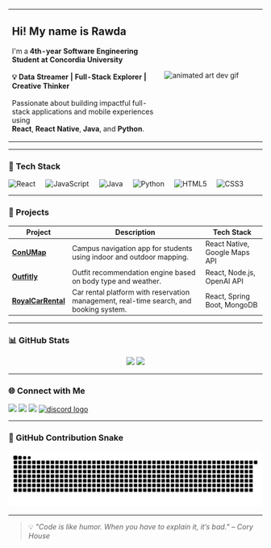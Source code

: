 <table>
  <tr>
    <td valign="top" width="60%">
      <h2>Hi! My name is Rawda</h2>
      <p>
        I'm a <strong>4th-year Software Engineering Student at Concordia University</strong><br/>
        <br/>
        <strong>💡 Data Streamer | Full-Stack Explorer | Creative Thinker</strong><br/>
        <br/>
        Passionate about building impactful full-stack applications and mobile experiences using <br/>
        <strong>React</strong>, <strong>React Native</strong>, <strong>Java</strong>, and <strong>Python</strong>.
      </p>
    </td>
    <td width="40%">
      <img src="https://cdnb.artstation.com/p/assets/images/images/028/991/999/original/anna-havrylyukh-.gif?1596125112" width="100%" alt="animated art dev gif"/>
    </td>
  </tr>
</table>

---

### 🧰 Tech Stack

<div align="left">
  <img src="https://cdn.jsdelivr.net/gh/devicons/devicon/icons/react/react-original.svg" height="40" alt="React" />
  <img width="12" />
  <img src="https://cdn.jsdelivr.net/gh/devicons/devicon/icons/javascript/javascript-original.svg" height="40" alt="JavaScript" />
  <img width="12" />
  <img src="https://cdn.jsdelivr.net/gh/devicons/devicon/icons/java/java-original.svg" height="40" alt="Java" />
  <img width="12" />
  <img src="https://cdn.jsdelivr.net/gh/devicons/devicon/icons/python/python-original.svg" height="40" alt="Python" />
  <img width="12" />
  <img src="https://cdn.jsdelivr.net/gh/devicons/devicon/icons/html5/html5-original.svg" height="40" alt="HTML5" />
  <img width="12" />
  <img src="https://cdn.jsdelivr.net/gh/devicons/devicon/icons/css3/css3-original.svg" height="40" alt="CSS3" />
</div>

---

### 🚀 Projects

| Project | Description | Tech Stack |
|--------|-------------|------------|
| [**ConUMap**](https://github.com/RawdaWaez/ConUMap) | Campus navigation app for students using indoor and outdoor mapping. | React Native, Google Maps API |
| [**Outfitly**](https://github.com/Domat99/SOEN_357_Outfitly) | Outfit recommendation engine based on body type and weather. | React, Node.js, OpenAI API |
| [**RoyalCarRental**](https://github.com/Pluhs/bala_2sm-soen341projectW2024) | Car rental platform with reservation management, real-time search, and booking system. | React, Spring Boot, MongoDB |



---

### 📊 GitHub Stats

<div align="center">
  <img src="https://github-readme-stats.vercel.app/api?username=RawdaWaez&show_icons=true&include_all_commits=true&count_private=true&theme=radical&hide_border=true" height="150" />
  <img src="https://github-readme-stats.vercel.app/api/top-langs/?username=RawdaWaez&layout=compact&langs_count=6&theme=radical&hide_border=true" height="150" />
</div>

---

### 🌐 Connect with Me

<div align="left">
  <a href="https://www.linkedin.com/in/rawdawaez/" target="_blank"><img src="https://img.shields.io/static/v1?message=LinkedIn&logo=linkedin&label=&color=0077B5&logoColor=white&style=for-the-badge" height="35" /></a>
  <a href="mailto:rawdawaez@gmail.com"><img src="https://img.shields.io/static/v1?message=Gmail&logo=gmail&label=&color=D14836&logoColor=white&style=for-the-badge" height="35" /></a>
  <a href="https://github.com/RawdaWaez" target="_blank"><img src="https://img.shields.io/static/v1?message=GitHub&logo=github&label=&color=181717&logoColor=white&style=for-the-badge" height="35" /></a>
  <a href="https://discord.com/users/857659498922246184" target="_blank">
    <img src="https://img.shields.io/static/v1?message=Discord&logo=discord&label=&color=7289DA&logoColor=white&labelColor=&style=for-the-badge" height="35" alt="discord logo"  />
  </a>
</div>


---

### 🐍 GitHub Contribution Snake

<p align="center">
  <picture>
    <source media="(prefers-color-scheme: dark)" srcset="https://raw.githubusercontent.com/RawdaWaez/RawdaWaez/output/github-snake-dark.svg" />
    <source media="(prefers-color-scheme: light)" srcset="https://raw.githubusercontent.com/RawdaWaez/RawdaWaez/output/github-snake.svg" />
    <img alt="GitHub Contribution Snake" src="https://raw.githubusercontent.com/RawdaWaez/RawdaWaez/output/github-snake.svg" />
  </picture>
</p>


---

> 💡 *"Code is like humor. When you have to explain it, it’s bad." – Cory House*
